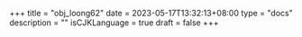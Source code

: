 +++
title = "obj_loong62"
date = 2023-05-17T13:32:13+08:00
type = "docs"
description = ""
isCJKLanguage = true
draft = false
+++